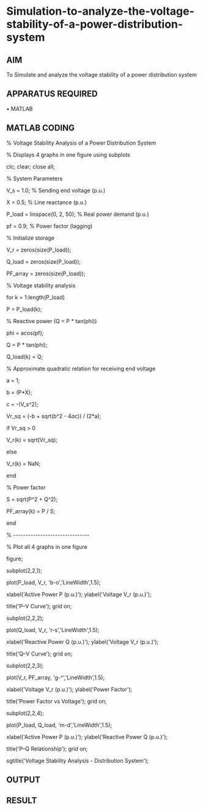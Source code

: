 # Simulation-to-analyze-the-voltage-stability-of-a-power-distribution-system
## AIM
To Simulate and analyze the voltage stability of a power distribution system

## APPARATUS REQUIRED
•	MATLAB

## MATLAB CODING
% Voltage Stability Analysis of a Power Distribution System

% Displays 4 graphs in one figure using subplots

clc; clear; close all;

% System Parameters

V_s = 1.0;   % Sending end voltage (p.u.)

X = 0.5;   % Line reactance (p.u.)

P_load = linspace(0, 2, 50);   % Real power demand (p.u.)

pf = 0.9;   % Power factor (lagging)

% Initialize storage

V_r = zeros(size(P_load));

Q_load = zeros(size(P_load));

PF_array = zeros(size(P_load));

% Voltage stability analysis

for k = 1:length(P_load)

 P = P_load(k);
 
 % Reactive power (Q = P * tan(phi))
 
 phi = acos(pf);
 
 Q = P * tan(phi);
 
 Q_load(k) = Q;
 
 % Approximate quadratic relation for receiving end voltage
 
 a = 1;
 
 b = (P*X);
 
 c = -(V_s^2);
 
 Vr_sq = (-b + sqrt(b^2 - 4*a*c)) / (2*a);
 
 if Vr_sq > 0
 
   V_r(k) = sqrt(Vr_sq);
   
 else
 
   V_r(k) = NaN;
 
 end
 
 % Power factor
 
 S = sqrt(P^2 + Q^2);
 
 PF_array(k) = P / S;
 
end

% -------------------------------

% Plot all 4 graphs in one figure

figure;

subplot(2,2,1);

plot(P_load, V_r, 'b-o','LineWidth',1.5);

xlabel('Active Power P (p.u.)'); ylabel('Voltage V_r (p.u.)');

title('P–V Curve'); grid on;

subplot(2,2,2);

plot(Q_load, V_r, 'r-s','LineWidth',1.5);

xlabel('Reactive Power Q (p.u.)'); ylabel('Voltage V_r (p.u.)');

title('Q–V Curve'); grid on;

subplot(2,2,3);

plot(V_r, PF_array, 'g-^','LineWidth',1.5);

xlabel('Voltage V_r (p.u.)'); ylabel('Power Factor');

title('Power Factor vs Voltage'); grid on;

subplot(2,2,4);

plot(P_load, Q_load, 'm-d','LineWidth',1.5);

xlabel('Active Power P (p.u.)'); ylabel('Reactive Power Q (p.u.)');

title('P–Q Relationship'); grid on;

sgtitle('Voltage Stability Analysis - Distribution System');

## OUTPUT

## RESULT
